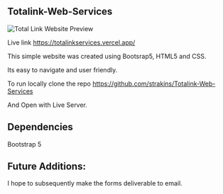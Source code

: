 ## Totalink-Web-Services

![Total Link Website Preview](https://github.com/strakins/kodecamp/blob/main/Totalink.jpg)

Live link  https://totalinkservices.vercel.app/

This simple website was created using Bootsrap5, HTML5 and CSS. 

Its easy to navigate and user friendly.

To run locally clone the repo https://github.com/strakins/Totalink-Web-Services

And Open with Live Server.

## Dependencies

Bootstrap 5

## Future Additions:

I hope to subsequently make the forms deliverable to email.
